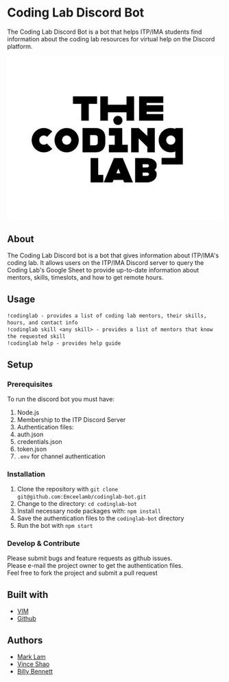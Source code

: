 # Coding Lab Discord Bot

The Coding Lab Discord Bot is a bot that helps ITP/IMA students find information about the coding lab resources for virtual help on the Discord platform.

![Logo](assets/codinglab-logo.jpg)

## About

The Coding Lab Discord bot is a bot that gives information about ITP/IMA's coding lab. It allows users on the ITP/IMA Discord server to query the Coding Lab's Google Sheet to provide up-to-date information about mentors, skills, timeslots, and how to get remote hours. 

## Usage
```
!codinglab - provides a list of coding lab mentors, their skills, hours, and contact info
!codinglab skill <any skill> - provides a list of mentors that know the requested skill
!codinglab help - provides help guide
```

## Setup

### Prerequisites

To run the discord bot you must have:
1. Node.js
2. Membership to the ITP Discord Server
3. Authentication files:
  1. auth.json
  2. credentials.json
  3. token.json
  4. `.env` for channel authentication

### Installation

1. Clone the repository with `git clone git@github.com:Emceelamb/codinglab-bot.git`
2. Change to the directory: `cd codinglab-bot`
3. Install necessary node packages with: `npm install`
4. Save the authentication files to the `codinglab-bot` directory
5. Run the bot with `npm start`

### Develop & Contribute

Please submit bugs and feature requests as github issues.  
Please e-mail the project owner to get the authentication files.  
Feel free to fork the project and submit a pull request

## Built with

* [VIM](https://www.vim.org/)
* [Github](https://github.com)

## Authors

* [Mark Lam](https://markofthelam.com) 
* [Vince Shao](https://www.vinceshao.com/) 
* [Billy Bennett](https://github.com/billythemusical)
